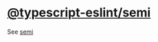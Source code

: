 [@typescript-eslint/semi](https://typescript-eslint.io/rules/semi)
==================================================================
See [semi](../eslint/semi.md)
